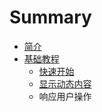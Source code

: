 # Summary

* [简介](README.md)
* [基础教程](ji_chu_jiao_cheng.md)
   * [快速开始](快速开始.md)
   * [显示动态内容](rang_ye_mian_huo_qi_lai.md)
   * 响应用户操作

